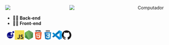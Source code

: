 
<p align="right"><img src="https://raw.githubusercontent.com/MicaelliMedeiros/micaellimedeiros/master/image/computer-illustration.png" min-width="200px" max-width="200px" width="300px" align="right" alt="Computador"></p>
<p align="left">
<img src="https://github-readme-stats.vercel.app/api?username=fcsacolinha&show_icons=true&theme=dracula&count_private=true&border_radius=10&custom_title=fcsacolinha%20GitHub%20Stats">
</p>

- 👨‍💻 **Back-end**
- 👨‍💻 **Front-end**

<img align="left" alt="Lua" width="30px" src="https://github.com/github/explore/blob/main/topics/lua/lua.png" />
<img align="left" alt="JavaScript" width="30px" src="https://raw.githubusercontent.com/github/explore/master/topics/javascript/javascript.png" />
<img align="left" alt="Node.js" width="30px" src="https://raw.githubusercontent.com/github/explore/master/topics/nodejs/nodejs.png" />
<img align="left" alt="HTML5" width="30px" src="https://raw.githubusercontent.com/github/explore/master/topics/html/html.png" />
<img align="left" alt="CSS3" width="30px" src="https://raw.githubusercontent.com/github/explore/master/topics/css/css.png" />
<img align="left" alt="Visual Studio Code" width="30px" src="https://raw.githubusercontent.com/github/explore/master/topics/visual-studio-code/visual-studio-code.png" />
<img align="left" alt="GitHub" width="30px" src="https://raw.githubusercontent.com/github/explore/master/topics/github/github.png" />

